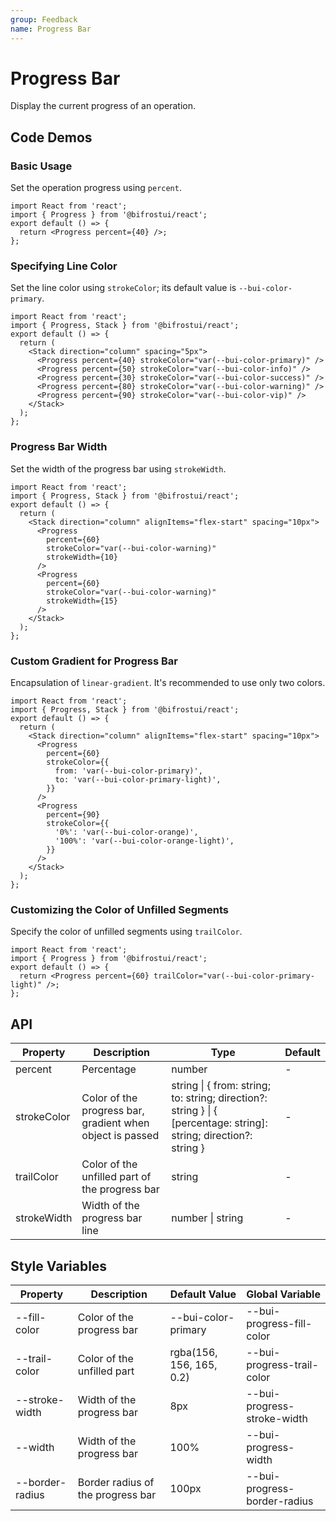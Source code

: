 ```yaml
---
group: Feedback
name: Progress Bar
---
```


# Progress Bar

Display the current progress of an operation.

## Code Demos

### Basic Usage

Set the operation progress using `percent`.

```tsx
import React from 'react';
import { Progress } from '@bifrostui/react';
export default () => {
  return <Progress percent={40} />;
};
```

### Specifying Line Color

Set the line color using `strokeColor`; its default value is `--bui-color-primary`.

```tsx
import React from 'react';
import { Progress, Stack } from '@bifrostui/react';
export default () => {
  return (
    <Stack direction="column" spacing="5px">
      <Progress percent={40} strokeColor="var(--bui-color-primary)" />
      <Progress percent={50} strokeColor="var(--bui-color-info)" />
      <Progress percent={30} strokeColor="var(--bui-color-success)" />
      <Progress percent={80} strokeColor="var(--bui-color-warning)" />
      <Progress percent={90} strokeColor="var(--bui-color-vip)" />
    </Stack>
  );
};
```

### Progress Bar Width

Set the width of the progress bar using `strokeWidth`.

```tsx
import React from 'react';
import { Progress, Stack } from '@bifrostui/react';
export default () => {
  return (
    <Stack direction="column" alignItems="flex-start" spacing="10px">
      <Progress
        percent={60}
        strokeColor="var(--bui-color-warning)"
        strokeWidth={10}
      />
      <Progress
        percent={60}
        strokeColor="var(--bui-color-warning)"
        strokeWidth={15}
      />
    </Stack>
  );
};
```

### Custom Gradient for Progress Bar

Encapsulation of `linear-gradient`. It's recommended to use only two colors.

```tsx
import React from 'react';
import { Progress, Stack } from '@bifrostui/react';
export default () => {
  return (
    <Stack direction="column" alignItems="flex-start" spacing="10px">
      <Progress
        percent={60}
        strokeColor={{
          from: 'var(--bui-color-primary)',
          to: 'var(--bui-color-primary-light)',
        }}
      />
      <Progress
        percent={90}
        strokeColor={{
          '0%': 'var(--bui-color-orange)',
          '100%': 'var(--bui-color-orange-light)',
        }}
      />
    </Stack>
  );
};
```

### Customizing the Color of Unfilled Segments

Specify the color of unfilled segments using `trailColor`.

```tsx
import React from 'react';
import { Progress } from '@bifrostui/react';
export default () => {
  return <Progress percent={60} trailColor="var(--bui-color-primary-light)" />;
};
```

## API

| Property    | Description                                               | Type                                                                                                               | Default |
| ----------- | --------------------------------------------------------- | ------------------------------------------------------------------------------------------------------------------ | ------- |
| percent     | Percentage                                                | number                                                                                                             | -       |
| strokeColor | Color of the progress bar, gradient when object is passed | string \| { from: string; to: string; direction?: string } \| { [percentage: string]: string; direction?: string } | -       |
| trailColor  | Color of the unfilled part of the progress bar            | string                                                                                                             | -       |
| strokeWidth | Width of the progress bar line                            | number \| string                                                                                                   | -       |

## Style Variables

| Property        | Description                       | Default Value            | Global Variable              |
| --------------- | --------------------------------- | ------------------------ | ---------------------------- |
| --fill-color    | Color of the progress bar         | --bui-color-primary      | --bui-progress-fill-color    |
| --trail-color   | Color of the unfilled part        | rgba(156, 156, 165, 0.2) | --bui-progress-trail-color   |
| --stroke-width  | Width of the progress bar         | 8px                      | --bui-progress-stroke-width  |
| --width         | Width of the progress bar         | 100%                     | --bui-progress-width         |
| --border-radius | Border radius of the progress bar | 100px                    | --bui-progress-border-radius |
